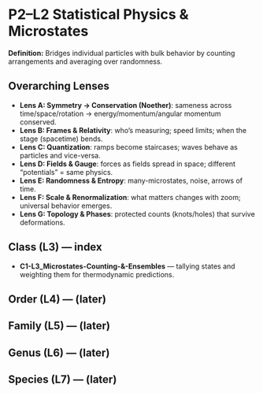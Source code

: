 # P2–L2 Statistical Physics & Microstates
**Definition:** Bridges individual particles with bulk behavior by counting arrangements and averaging over randomness.

## Overarching Lenses

- **Lens A: Symmetry -> Conservation (Noether)**: sameness across time/space/rotation → energy/momentum/angular momentum conserved.
- **Lens B: Frames & Relativity**: who’s measuring; speed limits; when the stage (spacetime) bends.
- **Lens C: Quantization**: ramps become staircases; waves behave as particles and vice-versa.
- **Lens D: Fields & Gauge**: forces as fields spread in space; different “potentials” = same physics.
- **Lens E: Randomness & Entropy**: many-microstates, noise, arrows of time.
- **Lens F: Scale & Renormalization**: what matters changes with zoom; universal behavior emerges.
- **Lens G: Topology & Phases**: protected counts (knots/holes) that survive deformations.

## Class (L3) — index
- **C1-L3_Microstates-Counting-&-Ensembles** — tallying states and weighting them for thermodynamic predictions.

## Order (L4) — (later)
## Family (L5) — (later)
## Genus (L6) — (later)
## Species (L7) — (later)
